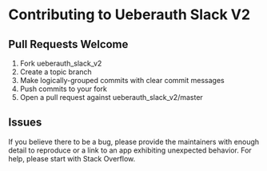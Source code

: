 # Contributing to Ueberauth Slack V2

## Pull Requests Welcome
1. Fork ueberauth_slack_v2
2. Create a topic branch
3. Make logically-grouped commits with clear commit messages
4. Push commits to your fork
5. Open a pull request against ueberauth_slack_v2/master

## Issues

If you believe there to be a bug, please provide the maintainers with enough
detail to reproduce or a link to an app exhibiting unexpected behavior. For
help, please start with Stack Overflow.
